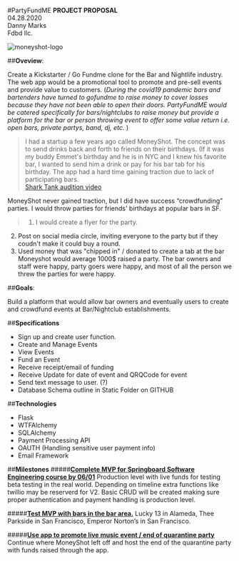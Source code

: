 #PartyFundME
**PROJECT PROPOSAL**  
04.28.2020  
Danny Marks   
Fdbd llc.  

![moneyshot-logo](https://app.genmymodel.com/personal/projects/_8Y5hsHhtEeqeQcxm9hmzHw)

##**Oveview**: 

Create a Kickstarter / Go Fundme clone for the Bar and Nightlife industry. The web app would be a promotional tool to promote and pre-sell events and provide value to customers. (_During the covid19 pandemic bars and bartenders have turned to gofundme to raise money to cover losses because they have not been able to open their doors. PartyFundME would be catered specifically for bars/nightclubs to raise money but provide a platform for the bar or person throwing event to offer some value return i.e. open bars, private partys, band, dj, etc._ ) 

>I had a startup a few years ago called MoneyShot. The concept was to send drinks back and forth to friends on their birthdays. (If it was my buddy Emmet's birthday and he is in NYC and I knew his favorite bar, I wanted to send him a drink or pay for his bar tab for his birthday. The app had a hard time gaining traction due to lack of participating bars.  
>[Shark Tank audition video](https://www.youtube.com/watch?v=gf_a_UmJkUQ&feature=youtu.be) 
> 
 
MoneyShot never gained traction, but I did have  success  “crowdfunding” parties. I would throw parties for friends' birthdays at popular bars in SF.   
>1. I would create a flyer for the party.   
2. Post on social media circle, inviting everyone to the party but if they coudn't make it could buy a round.
3. Used money that was "chipped in" / donated to create a tab at the bar
Moneyshot would average 1000$ raised a party. The bar owners and staff were happy, party goers were happy, and most of all the person we threw the parties for were happy. 

##**Goals**: 
 
Build a platform that would allow bar owners and eventually users to create and crowdfund events at Bar/Nightclub establishments. 
 

##**Specifications**
* Sign up and create user function.   
* Create and Manage Events 
* View Events  
* Fund an Event  
* Receive receipt/email of funding  
* Receive Update for date of event and QRQCode for event 
* Send text message to user. (?)
* Database Schema outline in Static Folder on GITHUB


##**Technologies**  
* Flask
* WTFAlchemy
* SQLAlchemy
* Payment Processing API 
* OAUTH (Handling sensitive user payment info)
* Email Framework

##**Milestones**
#####<ins>**Complete MVP for Springboard Software Engineering course by 06/01**</ins>
Production level with live funds for testing beta testing in the real world. Depending on timeline extra functions like twillio may be reserverd for V2. Basic CRUD will be created making sure proper authentication and payment handling is production level.

#####<ins>**Test MVP with bars in the bar area.**</ins> 
Lucky 13 in Alameda, Thee Parkside in San Francisco, Emperor Norton’s in San Francisco.  

#####<ins>**Use app to promote live music event / end of quarantine party**</ins>
Continue where MoneyShot left off and host the end of the quarantine party with funds raised through the app.
